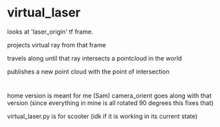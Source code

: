 # virtual_laser

looks at 'laser_origin' tf frame.

projects virtual ray from that frame

travels along until that ray intersects a pointcloud in the world

publishes a new point cloud with the point of intersection

#

home version is meant for me (Sam)
camera_orient goes along with that version (since everything in mine is all rotated 90 degrees this fixes that)

virtual_laser.py is for scooter (idk if it is working in its current state)
